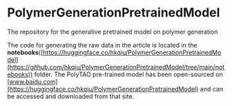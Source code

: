 # PolymerGenerationPretrainedModel
The repository for the generative pretrained model on polymer generation


The code for generating the raw data in the article is located in the **notebooks**([https://huggingface.co/hkqiu/PolymerGenerationPretrainedModel](https://github.com/hkqiu/PolymerGenerationPretrainedModel/tree/main/notebooks)) folder. The PolyTAO pre-trained model has been open-sourced on [www.baidu.com](https://huggingface.co/hkqiu/PolymerGenerationPretrainedModel) and can be accessed and downloaded from that site.
